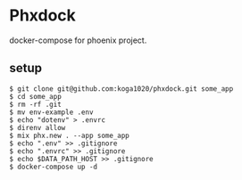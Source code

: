 # Phxdock

docker-compose for phoenix project.

## setup

```
$ git clone git@github.com:koga1020/phxdock.git some_app
$ cd some_app
$ rm -rf .git
$ mv env-example .env
$ echo "dotenv" > .envrc
$ direnv allow
$ mix phx.new . --app some_app
$ echo ".env" >> .gitignore
$ echo ".envrc" >> .gitignore
$ echo $DATA_PATH_HOST >> .gitignore
$ docker-compose up -d
```
